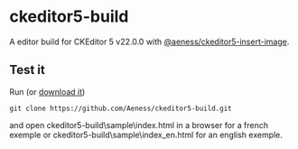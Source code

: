 # ckeditor5-build

A editor build for CKEditor 5 v22.0.0 with [@aeness/ckeditor5-insert-image](https://github.com/Aeness/ckeditor5-insert-image).

## Test it

Run (or [download it](https://github.com/Aeness/ckeditor5-build/archive/master.zip))
```
git clone https://github.com/Aeness/ckeditor5-build.git
```

 and open ckeditor5-build\sample\index.html in a browser for a french exemple or ckeditor5-build\sample\index_en.html for an english exemple.
